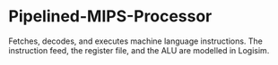 Pipelined-MIPS-Processor
========================

Fetches, decodes, and executes machine language instructions. The instruction feed, the register file, and the ALU are modelled in Logisim.